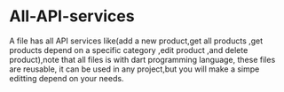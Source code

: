 # All-API-services
A file has all API services like(add a new product,get all products ,get products depend on a specific category ,edit product ,and delete product),note that all files is with dart programming language, these files are reusable, it can be used in any project,but you will make a simpe editting depend on your needs.


